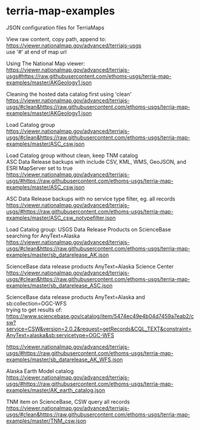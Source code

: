 # terria-map-examples
JSON configuration files for TerriaMaps

View raw content, copy path, append to:\
https://viewer.nationalmap.gov/advanced/terriajs-usgs \
use '#' at end of map url

Using The National Map viewer:\
https://viewer.nationalmap.gov/advanced/terriajs-usgs#https://raw.githubusercontent.com/ethoms-usgs/terria-map-examples/master/AKGeology1.json

Cleaning the hosted data catalog first using 'clean'\
https://viewer.nationalmap.gov/advanced/terriajs-usgs/#clean&https://raw.githubusercontent.com/ethoms-usgs/terria-map-examples/master/AKGeology1.json

Load Catalog group\
https://viewer.nationalmap.gov/advanced/terriajs-usgs/#clean&https://raw.githubusercontent.com/ethoms-usgs/terria-map-examples/master/ASC_csw.json

Load Catalog group without clean, keep TNM catalog\
ASC Data Release backups with include CSV, KML, WMS, GeoJSON, and ESRI MapServer set to true
https://viewer.nationalmap.gov/advanced/terriajs-usgs/#https://raw.githubusercontent.com/ethoms-usgs/terria-map-examples/master/ASC_csw.json

ASC Data Release backups with no service type filter, eg. all records\
https://viewer.nationalmap.gov/advanced/terriajs-usgs/#https://raw.githubusercontent.com/ethoms-usgs/terria-map-examples/master/ASC_csw_notypefilter.json

Load Catalog group: USGS Data Release Products on ScienceBase searching for AnyText=Alaska\
https://viewer.nationalmap.gov/advanced/terriajs-usgs/#clean&https://raw.githubusercontent.com/ethoms-usgs/terria-map-examples/master/sb_datarelease_AK.json

ScienceBase data release products AnyText=Alaska Science Center\
https://viewer.nationalmap.gov/advanced/terriajs-usgs/#clean&https://raw.githubusercontent.com/ethoms-usgs/terria-map-examples/master/sb_datarelease_ASC.json

ScienceBase data release products AnyText=Alaska and sb:collection=OGC-WFS\
trying to get results of:\
https://www.sciencebase.gov/catalog/item/5474ec49e4b04d7459a7eab2/csw?service=CSW&version=2.0.2&request=getRecords&CQL_TEXT&constraint=AnyText=alaska&sb:servicetype=OGC-WFS

https://viewer.nationalmap.gov/advanced/terriajs-usgs/#https://raw.githubusercontent.com/ethoms-usgs/terria-map-examples/master/sb_datarelease_AK_WFS.json

Alaska Earth Model catalog\
https://viewer.nationalmap.gov/advanced/terriajs-usgs/#https://raw.githubusercontent.com/ethoms-usgs/terria-map-examples/master/AK_earth_catalog.json

TNM item on ScienceBase, CSW query all records
https://viewer.nationalmap.gov/advanced/terriajs-usgs/#clean&https://raw.githubusercontent.com/ethoms-usgs/terria-map-examples/master/TNM_csw.json
